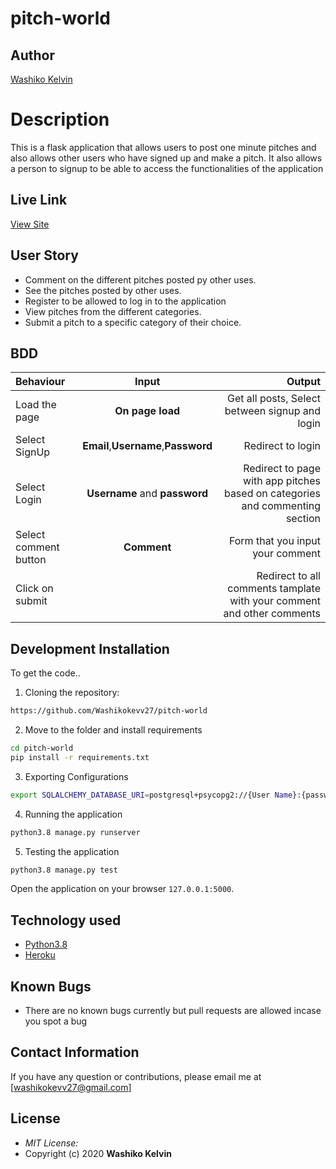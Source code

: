 # pitch-world
## Author
[Washiko Kelvin](https://github.com/Washikokevv27)
# Description
This  is a flask application that allows users to post one minute pitches and also allows other users who have signed up and make a pitch. It also allows a person to signup to be able to access the functionalities of the application
## Live Link
[View Site](https://pitch-pop.herokuapp.com/)

## User Story

* Comment on the different pitches posted py other uses.
* See the pitches posted by other uses.
* Register to be allowed to log in to the application
* View pitches from the different categories.
* Submit a pitch to a specific category of their choice.
## BDD
| Behaviour | Input | Output |
| :---------------- | :---------------: | ------------------: |
| Load the page | **On page load** | Get all posts, Select between signup and login|
| Select SignUp| **Email**,**Username**,**Password** | Redirect to login|
| Select Login | **Username** and **password** | Redirect to page with app pitches based on categories and commenting section|
| Select comment button | **Comment** | Form that you input your comment|
| Click on submit |  | Redirect to all comments tamplate with your comment and other comments|
## Development Installation
To get the code..
1. Cloning the repository:
  ```bash
  https://github.com/Washikokevv27/pitch-world
  ```
2. Move to the folder and install requirements
  ```bash
  cd pitch-world
  pip install -r requirements.txt
  ```
3. Exporting Configurations
  ```bash
  export SQLALCHEMY_DATABASE_URI=postgresql+psycopg2://{User Name}:{password}@localhost/{database name}
  ```
4. Running the application
  ```bash
  python3.8 manage.py runserver
  ```
5. Testing the application
  ```bash
  python3.8 manage.py test
  ```
Open the application on your browser `127.0.0.1:5000`.
## Technology used
* [Python3.8](https://www.python.org/)
* [Heroku](https://heroku.com)
## Known Bugs
* There are no known bugs currently but pull requests are allowed incase you spot a bug
## Contact Information 
If you have any question or contributions, please email me at [washikokevv27@gmail.com]
## License
* *MIT License:*
* Copyright (c) 2020 **Washiko Kelvin**
